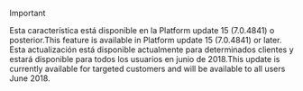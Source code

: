> [!IMPORTANT]
> <span data-ttu-id="c145e-101">Esta característica está disponible en la Platform update 15 (7.0.4841) o posterior.</span><span class="sxs-lookup"><span data-stu-id="c145e-101">This feature is available in Platform update 15 (7.0.4841) or later.</span></span> <span data-ttu-id="c145e-102">Esta actualización está disponible actualmente para determinados clientes y estará disponible para todos los usuarios en junio de 2018.</span><span class="sxs-lookup"><span data-stu-id="c145e-102">This update is currently available for targeted customers and will be available to all users June 2018.</span></span>
